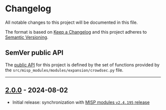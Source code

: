 # Changelog
All notable changes to this project will be documented in this file.

The format is based on [Keep a Changelog](https://keepachangelog.com/en/) and this project adheres to [Semantic Versioning](https://semver.org/spec/v2.0.0.html).

## SemVer public API

The [public API](https://semver.org/spec/v2.0.0.html#spec-item-1)  for this project is defined by the set of functions provided by the `src/misp_modules/modules/expansion/crowdsec.py` file.

---

## [2.0.0](https://github.com/crowdsecurity/cs-misp-module/releases/tag/v2.0.0) - 2024-08-02

- Initial release: synchronization with [MISP modules `v2.4.195` release](https://github.com/MISP/misp-modules/releases/tag/v2.4.195)
